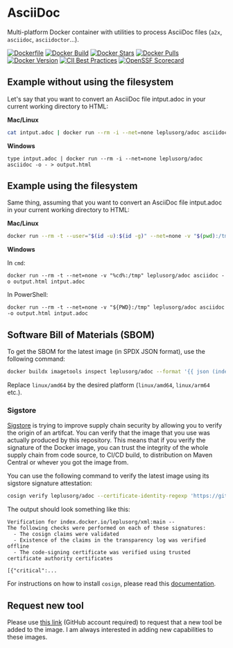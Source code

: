 # AsciiDoc

Multi-platform Docker container with utilities to process AsciiDoc files (`a2x`, `asciidoc`, `asciidoctor`...).

[![Dockerfile](https://img.shields.io/badge/GitHub-Dockerfile-blue)](adoc/Dockerfile)
[![Docker Build](https://github.com/leplusorg/docker-adoc/workflows/Docker/badge.svg)](https://github.com/leplusorg/docker-adoc/actions?query=workflow:"Docker")
[![Docker Stars](https://img.shields.io/docker/stars/leplusorg/adoc)](https://hub.docker.com/r/leplusorg/adoc)
[![Docker Pulls](https://img.shields.io/docker/pulls/leplusorg/adoc)](https://hub.docker.com/r/leplusorg/adoc)
[![Docker Version](https://img.shields.io/docker/v/leplusorg/adoc?sort=semver)](https://hub.docker.com/r/leplusorg/adoc)
[![CII Best Practices](https://bestpractices.coreinfrastructure.org/projects/10081/badge)](https://bestpractices.coreinfrastructure.org/projects/10081)
[![OpenSSF Scorecard](https://api.securityscorecards.dev/projects/github.com/leplusorg/docker-adoc/badge)](https://securityscorecards.dev/viewer/?uri=github.com/leplusorg/docker-adoc)

## Example without using the filesystem

Let's say that you want to convert an AsciiDoc file intput.adoc in your current working directory to HTML:

**Mac/Linux**

```bash
cat intput.adoc | docker run --rm -i --net=none leplusorg/adoc asciidoc -o - > output.html
```

**Windows**

```batch
type intput.adoc | docker run --rm -i --net=none leplusorg/adoc asciidoc -o - > output.html
```

## Example using the filesystem

Same thing, assuming that you want to convert an AsciiDoc file intput.adoc in your current working directory to HTML:

**Mac/Linux**

```bash
docker run --rm -t --user="$(id -u):$(id -g)" --net=none -v "$(pwd):/tmp" leplusorg/adoc asciidoc -o output.html intput.adoc
```

**Windows**

In `cmd`:

```batch
docker run --rm -t --net=none -v "%cd%:/tmp" leplusorg/adoc asciidoc -o output.html intput.adoc
```

In PowerShell:

```pwsh
docker run --rm -t --net=none -v "${PWD}:/tmp" leplusorg/adoc asciidoc -o output.html intput.adoc
```

## Software Bill of Materials (SBOM)

To get the SBOM for the latest image (in SPDX JSON format), use the
following command:

```bash
docker buildx imagetools inspect leplusorg/adoc --format '{{ json (index .SBOM "linux/amd64").SPDX }}'
```

Replace `linux/amd64` by the desired platform (`linux/amd64`, `linux/arm64` etc.).

### Sigstore

[Sigstore](https://docs.sigstore.dev) is trying to improve supply
chain security by allowing you to verify the origin of an
artifcat. You can verify that the image that you use was actually
produced by this repository. This means that if you verify the
signature of the Docker image, you can trust the integrity of the
whole supply chain from code source, to CI/CD build, to distribution
on Maven Central or whever you got the image from.

You can use the following command to verify the latest image using its
sigstore signature attestation:

```bash
cosign verify leplusorg/adoc --certificate-identity-regexp 'https://github\.com/leplusorg/docker-adoc/\.github/workflows/.+' --certificate-oidc-issuer 'https://token.actions.githubusercontent.com'
```

The output should look something like this:

```text
Verification for index.docker.io/leplusorg/xml:main --
The following checks were performed on each of these signatures:
  - The cosign claims were validated
  - Existence of the claims in the transparency log was verified offline
  - The code-signing certificate was verified using trusted certificate authority certificates

[{"critical":...
```

For instructions on how to install `cosign`, please read this [documentation](https://docs.sigstore.dev/cosign/system_config/installation/).

## Request new tool

Please use [this link](https://github.com/leplusorg/docker-adoc/issues/new?assignees=thomasleplus&labels=enhancement&template=feature_request.md&title=%5BFEAT%5D) (GitHub account required) to request that a new tool be added to the image. I am always interested in adding new capabilities to these images.
